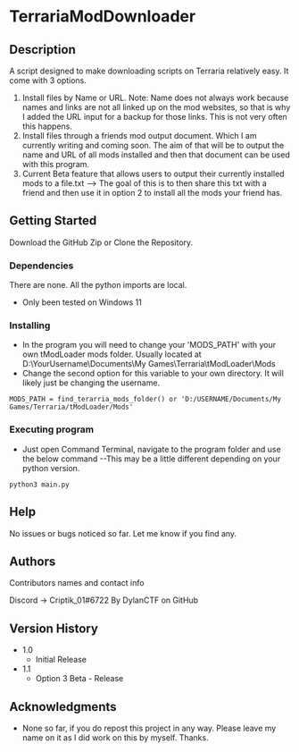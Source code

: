 # TerrariaModDownloader

## Description

A script designed to make downloading scripts on Terraria relatively easy. It come with 3 options.

1. Install files by Name or URL. Note: Name does not always work because names and links are not all linked up on the mod websites, so that is why I added the URL input for a backup for those links. This is not very often this happens.
2. Install files through a friends mod output document. Which I am currently writing and coming soon. The aim of that will be to output the name and URL of all mods installed and then that document can be used with this program.
3. Current Beta feature that allows users to output their currently installed mods to a file.txt --> The goal of this is to then share this txt with a friend and then use it in option 2 to install all the mods your friend has.

## Getting Started

Download the GitHub Zip or Clone the Repository.

### Dependencies

There are none. All the python imports are local.

- Only been tested on Windows 11

### Installing

- In the program you will need to change your 'MODS_PATH' with your own tModLoader mods folder. Usually located at D:\YourUsername\Documents\My Games\Terraria\tModLoader\Mods
- Change the second option for this variable to your own directory. It will likely just be changing the username.

```
MODS_PATH = find_terarria_mods_folder() or 'D:/USERNAME/Documents/My Games/Terraria/tModLoader/Mods'
```

### Executing program

- Just open Command Terminal, navigate to the program folder and use the below command --This may be a little different depending on your python version.

```
python3 main.py
```

## Help

No issues or bugs noticed so far. Let me know if you find any.

## Authors

Contributors names and contact info

Discord -> Criptik_01#6722
By DylanCTF on GitHub

## Version History

- 1.0
  - Initial Release
- 1.1
  - Option 3 Beta - Release

## Acknowledgments

- None so far, if you do repost this project in any way. Please leave my name on it as I did work on this by myself. Thanks.
